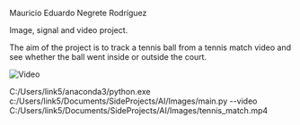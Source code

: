 Mauricio Eduardo Negrete Rodríguez

Image, signal and video project.

The aim of the project is to track a tennis ball from a tennis match video and see whether the ball went inside or outside the court.

![Video](images/test.gif)

C:/Users/link5/anaconda3/python.exe c:/Users/link5/Documents/SideProjects/AI/Images/main.py --video C:/Users/link5/Documents/SideProjects/AI/Images/tennis_match.mp4
